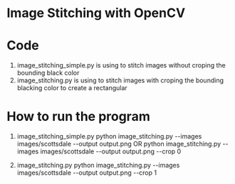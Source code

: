 # Image Stitching with OpenCV


# Code
  1) image_stitching_simple.py is using to stitch images without croping the bounding black color
  2) image_stitching.py is using to stitch images with croping the bounding blacking color to create a rectangular


# How to run the program
  1) image_stitching_simple.py
    python image_stitching.py --images images/scottsdale --output output.png
    OR
    python image_stitching.py --images images/scottsdale --output output.png --crop 0
  
  2) image_stitching.py
    python image_stitching.py --images images/scottsdale --output output.png --crop 1
